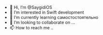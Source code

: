 - 👋 Hi, I’m @SaygidiOS
- 👀 I’m interested in  Swift development
- 🌱 I’m currently learning  самостостоятельно
- 💞️ I’m looking to collaborate on ...
- 📫 How to reach me ..

<!---
SaygidiOS/SaygidiOS is a ✨ special ✨ repository because its `README.md` (this file) appears on your GitHub profile.
You can click the Preview link to take a look at your changes.
--->
